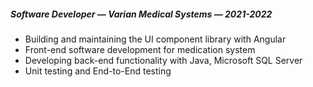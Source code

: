 ##### Software Developer — Varian Medical Systems — 2021-2022

-   Building and maintaining the UI component library with Angular
-   Front-end software development for medication system
-   Developing back-end functionality with Java, Microsoft SQL Server
-   Unit testing and End-to-End testing

